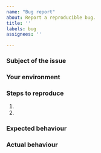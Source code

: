 ```yaml
---
name: "Bug report"
about: Report a reproducible bug.
title: ''
labels: bug
assignees: ''

---
```


### Subject of the issue

<!-- Describe your issue here. -->

### Your environment

<!--
* Software version: `algod -v`
* Node status if applicable: `goal node status`
* Operating System details. 
-->

### Steps to reproduce

1.
2.

### Expected behaviour

### Actual behaviour

<!--
* In many cases log files and cadaver files are also useful to include. Since these files may be large, an Algorand developer may request them later. These files may include public addresses that you're participating with. If that is a concern please be sure to scrub that data.
-->
